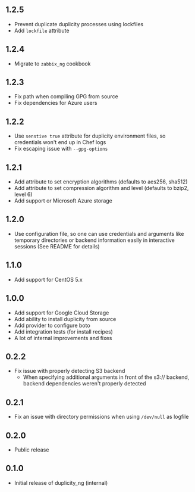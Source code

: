 1.2.5
-----

- Prevent duplicate duplicity processes using lockfiles
- Add `lockfile` attribute

1.2.4
-----

- Migrate to `zabbix_ng` cookbook

1.2.3
-----

- Fix path when compiling GPG from source
- Fix dependencies for Azure users

1.2.2
-----

- Use `senstive true` attribute for duplicity environment files, so credentials won't end up in
  Chef logs
- Fix escaping issue with `--gpg-options`

1.2.1
-----

- Add attribute to set encryption algorithms (defaults to aes256, sha512)
- Add attribute to set compression algorithm and level (defaults to bzip2, level 6)
- Add support or Microsoft Azure storage

1.2.0
-----

- Use configuration file, so one can use credentials and arguments like temporary directories or
  backend information easily in interactive sessions (See README for details)

1.1.0
-----

- Add support for CentOS 5.x

1.0.0
-----

- Add support for Google Cloud Storage
- Add ability to install duplicity from source
- Add provider to configure boto
- Add integration tests (for install recipes)
- A lot of internal improvements and fixes

0.2.2
-----

- Fix issue with properly detecting S3 backend
  - When specifying additional arguments in front of the s3:// backend, backend dependencies weren't properly detected

0.2.1
-----

- Fix an issue with directory permissions when using `/dev/null` as logfile

0.2.0
-----

- Public release

0.1.0
-----

- Initial release of duplicity\_ng (internal)
